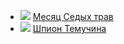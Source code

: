 * ![](/books/sf_fantasy/Андрей%20Посняков/Месяц%20Седых%20трав.jpg) [Месяц Седых трав](/books/sf_fantasy/Андрей%20Посняков/Месяц%20Седых%20трав)
* ![](/books/sf_fantasy/Андрей%20Посняков/Шпион%20Темучина.jpg) [Шпион Темучина](/books/sf_fantasy/Андрей%20Посняков/Шпион%20Темучина)